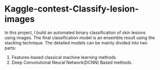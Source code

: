 # Kaggle-contest-Classify-lesion-images

In this project, I build an automated binary classification of skin lesions using images. The final classification model is an ensemble result using the stacking technique. The detailed models can be mainly divided into two parts: 

1) Features-based classical machine learning methods
2) Deep Convolutional Neural Network(DCNN) Based methods.
